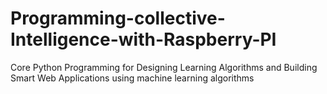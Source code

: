# Programming-collective-Intelligence-with-Raspberry-PI
Core Python Programming for Designing Learning Algorithms and Building Smart Web Applications using machine learning algorithms

